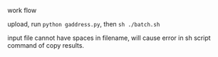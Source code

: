 

work flow

upload, run `python gaddress.py`, then `sh ./batch.sh`

input file cannot have spaces in filename, will cause error in sh script command of copy results.